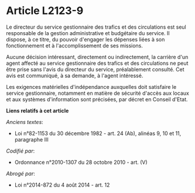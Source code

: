 # Article L2123-9

Le directeur du service gestionnaire des trafics et des circulations est seul responsable de la gestion administrative et
budgétaire du service. Il dispose, à ce titre, du pouvoir d'engager les dépenses liées à son fonctionnement et à
l'accomplissement de ses missions.

Aucune décision intéressant, directement ou indirectement, la carrière d'un agent affecté au service gestionnaire des trafics
et des circulations ne peut être prise sans l'avis du directeur du service, préalablement consulté. Cet avis est communiqué,
à sa demande, à l'agent intéressé.

Les exigences matérielles d'indépendance auxquelles doit satisfaire le service gestionnaire, notamment en matière de sécurité
d'accès aux locaux et aux systèmes d'information sont précisées, par décret en Conseil d'Etat.

**Liens relatifs à cet article**

_Anciens textes_:

  - Loi n°82-1153 du 30 décembre 1982 - art. 24 (Ab), alinéas 9, 10 et 11, paragraphe III

_Codifié par_:

  - Ordonnance n°2010-1307 du 28 octobre 2010 - art. (V)

_Abrogé par_:

  - Loi n°2014-872 du 4 août 2014 - art. 12
